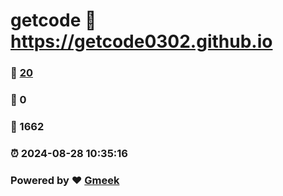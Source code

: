 # getcode :link: https://getcode0302.github.io 
### :page_facing_up: [20](https://getcode0302.github.io/tag.html) 
### :speech_balloon: 0 
### :hibiscus: 1662 
### :alarm_clock: 2024-08-28 10:35:16 
### Powered by :heart: [Gmeek](https://github.com/Meekdai/Gmeek)
